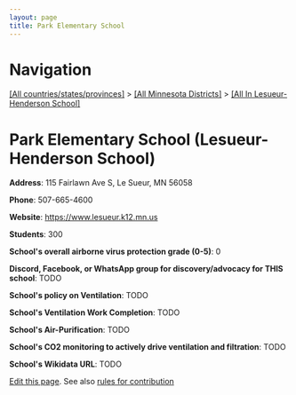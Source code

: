 ```yaml
---
layout: page
title: Park Elementary School
---
```

# Navigation

[[All countries/states/provinces]](../../..) > [[All Minnesota Districts]](../..) > [[All In Lesueur-Henderson School]](..)

# Park Elementary School (Lesueur-Henderson School)

**Address**: 115 Fairlawn Ave S, Le Sueur, MN 56058

**Phone**: 507-665-4600

**Website**: <https://www.lesueur.k12.mn.us>

**Students**: 300

**School's overall airborne virus protection grade (0-5)**: 0

**Discord, Facebook, or WhatsApp group for discovery/advocacy for THIS school**: TODO

**School's policy on Ventilation**: TODO

**School's Ventilation Work Completion**: TODO

**School's Air-Purification**: TODO

**School's CO2 monitoring to actively drive ventilation and filtration**: TODO

**School's Wikidata URL**: TODO


[Edit this page](https://github.com/ventilate-schools/MN/edit/main/./Lesueur-Henderson_School/Park_Elementary_School.md). See also [rules for contribution](../../../contribution-rules/)